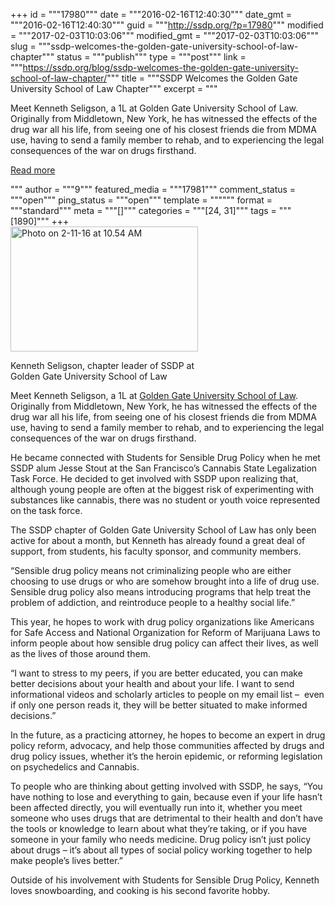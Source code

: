 +++
id = """17980"""
date = """2016-02-16T12:40:30"""
date_gmt = """2016-02-16T12:40:30"""
guid = """http://ssdp.org/?p=17980"""
modified = """2017-02-03T10:03:06"""
modified_gmt = """2017-02-03T10:03:06"""
slug = """ssdp-welcomes-the-golden-gate-university-school-of-law-chapter"""
status = """publish"""
type = """post"""
link = """https://ssdp.org/blog/ssdp-welcomes-the-golden-gate-university-school-of-law-chapter/"""
title = """SSDP Welcomes the Golden Gate University School of Law Chapter"""
excerpt = """<p>Meet Kenneth Seligson, a 1L at Golden Gate University School of Law. Originally from Middletown, New York, he has witnessed the effects of the drug war all his life, from seeing one of his closest friends die from MDMA use, having to send a family member to rehab, and to experiencing the legal consequences of the war on drugs firsthand.</p>
<div class="h10"></div>
<p><a class="more-link2 flat" href="https://ssdp.org/blog/ssdp-welcomes-the-golden-gate-university-school-of-law-chapter/">Read more</a></p>
"""
author = """9"""
featured_media = """17981"""
comment_status = """open"""
ping_status = """open"""
template = """"""
format = """standard"""
meta = """[]"""
categories = """[24, 31]"""
tags = """[1890]"""
+++
<div id="attachment_17981" style="width: 310px" class="wp-caption alignright"><a href="http://ssdp.org/assets/Photo-on-2-11-16-at-10.54-AM.jpg" rel="attachment wp-att-17981"><img class="wp-image-17981 size-medium" src="http://ssdp.org/assets/Photo-on-2-11-16-at-10.54-AM-300x200.jpg" alt="Photo on 2-11-16 at 10.54 AM" width="300" height="200" /></a><p class="wp-caption-text">Kenneth Seligson, chapter leader of SSDP at Golden Gate University School of Law</p></div>

<span style="font-weight: 400;">Meet Kenneth Seligson, a 1L at <a href="http://ssdp.org/chapters/pacific/california/golden-gate-university-school-of-law/" target="_blank">Golden Gate University School of Law</a>. Originally from Middletown, New York, he has witnessed the effects of the drug war all his life, from seeing one of his closest friends die from MDMA use, having to send a family member to rehab, and to experiencing the legal consequences of the war on drugs firsthand.</span>

<span style="font-weight: 400;">He became connected with Students for Sensible Drug Policy when he met SSDP alum Jesse Stout at the San Francisco’s Cannabis State Legalization Task Force. He decided to get involved with SSDP upon realizing that, although young people are often at the biggest risk of experimenting with substances like cannabis, there was no student or youth voice represented on the task force.</span>

<span style="font-weight: 400;">The SSDP chapter of Golden Gate University School of Law has only been active for about a month, but Kenneth has already found a great deal of support, from students, his faculty sponsor, and community members.</span>

<span style="font-weight: 400;">“Sensible drug policy means not criminalizing people who are either choosing to use drugs or who are somehow brought into a life of drug use. Sensible drug policy also means introducing programs that help treat the problem of addiction, and reintroduce people to a healthy social life.”</span>

<span style="font-weight: 400;">This year, he hopes to work with drug policy organizations like Americans for Safe Access and National Organization for Reform of Marijuana Laws to inform people about how sensible drug policy can affect their lives, as well as the lives of those around them.</span>

<span style="font-weight: 400;">“I want to stress to my peers, if you are better educated, you can make better decisions about your health and about your life. I want to send informational videos and scholarly articles to people on my email list &#8211;  even if only one person reads it, they will be better situated to make informed decisions.”</span>

<span style="font-weight: 400;">In the future, as a practicing attorney, he hopes to become an expert in drug policy reform, advocacy, and help those communities affected by drugs and drug policy issues, whether it’s the heroin epidemic, or reforming legislation on psychedelics and Cannabis. </span>

<span style="font-weight: 400;">To people who are thinking about getting involved with SSDP, he says, “You have nothing to lose and everything to gain, because even if your life hasn’t been affected directly, you will eventually run into it, whether you meet someone who uses drugs that are detrimental to their health and don’t have the tools or knowledge to learn about what they’re taking, or if you have someone in your family who needs medicine. Drug policy isn’t just policy about drugs &#8211; it’s about all types of social policy working together to help make people’s lives better.”</span>

<span style="font-weight: 400;">Outside of his involvement with Students for Sensible Drug Policy, Kenneth loves snowboarding, and cooking is his second favorite hobby.</span>
